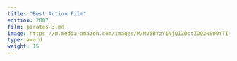 ```yaml
---
title: "Best Action Film"
edition: 2007
film: pirates-3.md
image: https://m.media-amazon.com/images/M/MV5BYzY1NjQ1ZDctZDQ2NS00YTIyLTgwZmMtNGRiMzlkNjlhNjY4XkEyXkFqcGc@._V1_FMjpg_UX1280_.jpg
type: award
weight: 15
---
```

